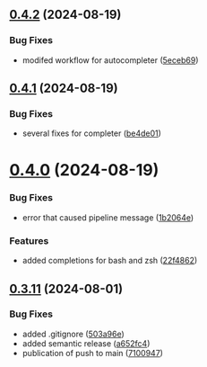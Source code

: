 ## [0.4.2](https://github.com/easytocloud/aws-profile-organizer/compare/v0.4.1...v0.4.2) (2024-08-19)


### Bug Fixes

* modifed workflow for autocompleter ([5eceb69](https://github.com/easytocloud/aws-profile-organizer/commit/5eceb69cf231542b7105f5cecdbb460459ed85ab))

## [0.4.1](https://github.com/easytocloud/aws-profile-organizer/compare/v0.4.0...v0.4.1) (2024-08-19)


### Bug Fixes

* several fixes for completer ([be4de01](https://github.com/easytocloud/aws-profile-organizer/commit/be4de01f816a8410c3c091a9d31c9a058300bf0a))

# [0.4.0](https://github.com/easytocloud/aws-profile-organizer/compare/v0.3.11...v0.4.0) (2024-08-19)


### Bug Fixes

* error that caused pipeline message ([1b2064e](https://github.com/easytocloud/aws-profile-organizer/commit/1b2064e5120dd3886025c5496859c02bf57d016e))


### Features

* added completions for bash and zsh ([22f4862](https://github.com/easytocloud/aws-profile-organizer/commit/22f4862366ea574cfdc0cab7e75ca5eb736851f6))

## [0.3.11](https://github.com/easytocloud/aws-profile-organizer/compare/v0.3.10...v0.3.11) (2024-08-01)


### Bug Fixes

* added .gitignore ([503a96e](https://github.com/easytocloud/aws-profile-organizer/commit/503a96ee8c8a8400ab6c2e84ded628441b795ae6))
* added semantic release ([a652fc4](https://github.com/easytocloud/aws-profile-organizer/commit/a652fc4b42f40bc07808c5388d87362a08454442))
* publication of push to main ([7100947](https://github.com/easytocloud/aws-profile-organizer/commit/7100947a2f6d698139b9214b234e10695c88df4f))
